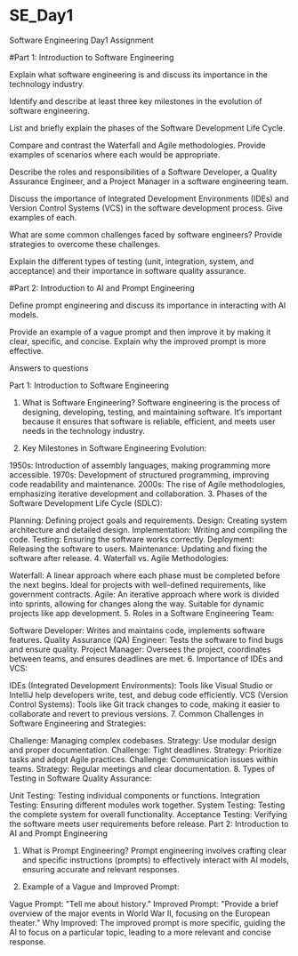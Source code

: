 # SE_Day1
Software Engineering Day1 Assignment

#Part 1: Introduction to Software Engineering

Explain what software engineering is and discuss its importance in the technology industry.


Identify and describe at least three key milestones in the evolution of software engineering.


List and briefly explain the phases of the Software Development Life Cycle.


Compare and contrast the Waterfall and Agile methodologies. Provide examples of scenarios where each would be appropriate.


Describe the roles and responsibilities of a Software Developer, a Quality Assurance Engineer, and a Project Manager in a software engineering team.


Discuss the importance of Integrated Development Environments (IDEs) and Version Control Systems (VCS) in the software development process. Give examples of each.


What are some common challenges faced by software engineers? Provide strategies to overcome these challenges.


Explain the different types of testing (unit, integration, system, and acceptance) and their importance in software quality assurance.


#Part 2: Introduction to AI and Prompt Engineering


Define prompt engineering and discuss its importance in interacting with AI models.


Provide an example of a vague prompt and then improve it by making it clear, specific, and concise. Explain why the improved prompt is more effective.



Answers to questions

Part 1: Introduction to Software Engineering
1. What is Software Engineering?
Software engineering is the process of designing, developing, testing, and maintaining software. It’s important because it ensures that software is reliable, efficient, and meets user needs in the technology industry.

2. Key Milestones in Software Engineering Evolution:

1950s: Introduction of assembly languages, making programming more accessible.
1970s: Development of structured programming, improving code readability and maintenance.
2000s: The rise of Agile methodologies, emphasizing iterative development and collaboration.
3. Phases of the Software Development Life Cycle (SDLC):

Planning: Defining project goals and requirements.
Design: Creating system architecture and detailed design.
Implementation: Writing and compiling the code.
Testing: Ensuring the software works correctly.
Deployment: Releasing the software to users.
Maintenance: Updating and fixing the software after release.
4. Waterfall vs. Agile Methodologies:

Waterfall: A linear approach where each phase must be completed before the next begins. Ideal for projects with well-defined requirements, like government contracts.
Agile: An iterative approach where work is divided into sprints, allowing for changes along the way. Suitable for dynamic projects like app development.
5. Roles in a Software Engineering Team:

Software Developer: Writes and maintains code, implements software features.
Quality Assurance (QA) Engineer: Tests the software to find bugs and ensure quality.
Project Manager: Oversees the project, coordinates between teams, and ensures deadlines are met.
6. Importance of IDEs and VCS:

IDEs (Integrated Development Environments): Tools like Visual Studio or IntelliJ help developers write, test, and debug code efficiently.
VCS (Version Control Systems): Tools like Git track changes to code, making it easier to collaborate and revert to previous versions.
7. Common Challenges in Software Engineering and Strategies:

Challenge: Managing complex codebases.
Strategy: Use modular design and proper documentation.
Challenge: Tight deadlines.
Strategy: Prioritize tasks and adopt Agile practices.
Challenge: Communication issues within teams.
Strategy: Regular meetings and clear documentation.
8. Types of Testing in Software Quality Assurance:

Unit Testing: Testing individual components or functions.
Integration Testing: Ensuring different modules work together.
System Testing: Testing the complete system for overall functionality.
Acceptance Testing: Verifying the software meets user requirements before release.
Part 2: Introduction to AI and Prompt Engineering
1. What is Prompt Engineering?
Prompt engineering involves crafting clear and specific instructions (prompts) to effectively interact with AI models, ensuring accurate and relevant responses.

2. Example of a Vague and Improved Prompt:

Vague Prompt: "Tell me about history."
Improved Prompt: "Provide a brief overview of the major events in World War II, focusing on the European theater."
Why Improved: The improved prompt is more specific, guiding the AI to focus on a particular topic, leading to a more relevant and concise response.